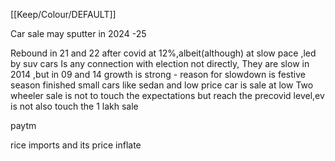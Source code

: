 [[Keep/Colour/DEFAULT]] 

Car sale may sputter in 2024 -25

Rebound in 21 and 22 after covid at 12%,albeit(although) at slow pace ,led by suv cars
Is any connection with election not directly,
They are slow in 2014 ,but in 09 and 14 growth is strong - reason for slowdown is festive season finished small cars like sedan and low price car is sale at low 
Two wheeler sale is not to touch the expectations but reach the precovid level,ev is not also touch the 1 lakh sale 



paytm 



rice imports and its price inflate

